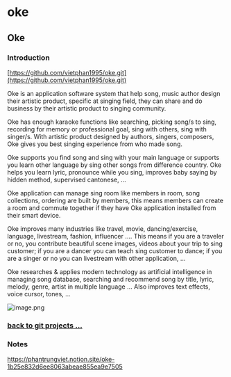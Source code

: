 # oke

## Oke

### Introduction

[https://github.com/vietphan1995/oke.git](https://github.com/vietphan1995/oke.git)

Oke is an application software system that help song, music author design their artistic product, specific at singing field, they can share and do business by their artistic product to singing community.

Oke has enough karaoke functions like searching, picking song/s to sing, recording for memory or professional goal, sing with others, sing with singer/s. With artistic product designed by authors, singers, composers, Oke gives you best singing experience from who made song.

Oke supports you find song and sing with your main language or supports you learn other language by sing other songs from difference country. Oke helps you learn lyric, pronounce while you sing, improves baby saying by hidden method, supervised cantonese, …

Oke application can manage sing room like members in room, song collections, ordering are built by members, this means members can create a room and commute together if they have Oke application installed from their smart device.

Oke improves many industries like travel, movie, dancing/exercise, language, livestream, fashion, influencer …. This means if you are a traveler or no, you contribute beautiful scene images, videos about your trip to sing customer; if you are a dancer you can teach sing customer to dance; if you are a singer or no you can livestream with other application, …

Oke researches & applies modern technology as artificial intelligence in managing song database, searching and recommend song by title, lyric, melody, genre, artist in multiple language … Also improves text effects, voice cursor, tones, …

![image.png](image.png)

### [back to git projects …](https://github.com/vietphan1995/projects)

### Notes
https://phantrungviet.notion.site/oke-1b25e832d6ee8063abeae855ea9e7505